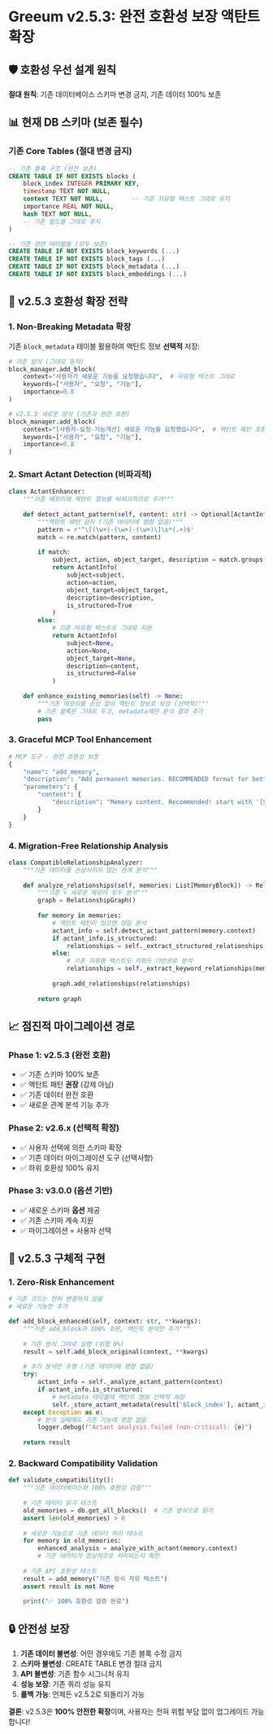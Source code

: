 # Greeum v2.5.3: 완전 호환성 보장 액탄트 확장

## 🛡️ **호환성 우선 설계 원칙**

**절대 원칙**: 기존 데이터베이스 스키마 변경 금지, 기존 데이터 100% 보존

## 📊 **현재 DB 스키마 (보존 필수)**

### 기존 Core Tables (절대 변경 금지)
```sql
-- 기존 블록 구조 (완전 보존)
CREATE TABLE IF NOT EXISTS blocks (
    block_index INTEGER PRIMARY KEY,
    timestamp TEXT NOT NULL,
    context TEXT NOT NULL,        -- 기존 자유형 텍스트 그대로 유지
    importance REAL NOT NULL,
    hash TEXT NOT NULL,
    -- 기존 필드들 그대로 유지
)

-- 기존 관련 테이블들 (모두 보존)
CREATE TABLE IF NOT EXISTS block_keywords (...)
CREATE TABLE IF NOT EXISTS block_tags (...)  
CREATE TABLE IF NOT EXISTS block_metadata (...)
CREATE TABLE IF NOT EXISTS block_embeddings (...)
```

## 🔄 **v2.5.3 호환성 확장 전략**

### 1. **Non-Breaking Metadata 확장**
기존 `block_metadata` 테이블 활용하여 액탄트 정보 **선택적** 저장:

```python
# 기존 방식 (그대로 동작)
block_manager.add_block(
    context="사용자가 새로운 기능을 요청했습니다",  # 자유형 텍스트 그대로
    keywords=["사용자", "요청", "기능"],
    importance=0.8
)

# v2.5.3 새로운 방식 (기존과 완전 호환)
block_manager.add_block(
    context="[사용자-요청-기능개선] 새로운 기능을 요청했습니다",  # 액탄트 패턴 포함
    keywords=["사용자", "요청", "기능"],
    importance=0.8
)
```

### 2. **Smart Actant Detection (비파괴적)**

```python
class ActantEnhancer:
    """기존 메모리에 액탄트 정보를 비파괴적으로 추가"""
    
    def detect_actant_pattern(self, content: str) -> Optional[ActantInfo]:
        """액탄트 패턴 감지 (기존 데이터에 영향 없음)"""
        pattern = r'^\[(\w+)-(\w+)-(\w+)\]\s*(.+)$'
        match = re.match(pattern, content)
        
        if match:
            subject, action, object_target, description = match.groups()
            return ActantInfo(
                subject=subject,
                action=action,
                object_target=object_target,
                description=description,
                is_structured=True
            )
        else:
            # 기존 자유형 텍스트도 그대로 지원
            return ActantInfo(
                subject=None,
                action=None, 
                object_target=None,
                description=content,
                is_structured=False
            )
    
    def enhance_existing_memories(self) -> None:
        """기존 메모리를 손상 없이 액탄트 정보로 보강 (선택적)"""
        # 기존 블록은 그대로 두고, metadata에만 분석 결과 추가
        pass
```

### 3. **Graceful MCP Tool Enhancement**

```python
# MCP 도구 - 완전 호환성 보장
{
    "name": "add_memory",
    "description": "Add permanent memories. RECOMMENDED format for better organization: '[Subject-Action-Object] description'. Examples: '[사용자-요청-기능개선] 새 기능 요청', '[Claude-발견-버그] 오류 발견'. Traditional free-text format also fully supported.",
    "parameters": {
        "content": {
            "description": "Memory content. Recommended: start with '[Subject-Action-Object]' for structured recording. Free-text format also supported for backward compatibility."
        }
    }
}
```

### 4. **Migration-Free Relationship Analysis**

```python
class CompatibleRelationshipAnalyzer:
    """기존 데이터를 손상시키지 않는 관계 분석"""
    
    def analyze_relationships(self, memories: List[MemoryBlock]) -> RelationshipGraph:
        """기존 + 새로운 메모리 모두 분석"""
        graph = RelationshipGraph()
        
        for memory in memories:
            # 액탄트 패턴이 있으면 정밀 분석
            actant_info = self.detect_actant_pattern(memory.context)
            if actant_info.is_structured:
                relationships = self._extract_structured_relationships(actant_info)
            else:
                # 기존 자유형 텍스트도 키워드 기반으로 분석
                relationships = self._extract_keyword_relationships(memory)
            
            graph.add_relationships(relationships)
        
        return graph
```

## 📈 **점진적 마이그레이션 경로**

### Phase 1: v2.5.3 (완전 호환)
- ✅ 기존 스키마 100% 보존
- ✅ 액탄트 패턴 **권장** (강제 아님)
- ✅ 기존 데이터 완전 호환
- ✅ 새로운 관계 분석 기능 추가

### Phase 2: v2.6.x (선택적 확장)
- ✅ 사용자 선택에 의한 스키마 확장
- ✅ 기존 데이터 마이그레이션 도구 (선택사항)
- ✅ 하위 호환성 100% 유지

### Phase 3: v3.0.0 (옵션 기반)
- ✅ 새로운 스키마 **옵션** 제공
- ✅ 기존 스키마 계속 지원
- ✅ 마이그레이션 = 사용자 선택

## 🎯 **v2.5.3 구체적 구현**

### 1. **Zero-Risk Enhancement**
```python
# 기존 코드는 전혀 변경하지 않음
# 새로운 기능만 추가

def add_block_enhanced(self, context: str, **kwargs):
    """기존 add_block과 100% 호환, 액탄트 분석만 추가"""
    
    # 기존 방식 그대로 실행 (위험 0%)
    result = self.add_block_original(context, **kwargs)
    
    # 추가 분석만 수행 (기존 데이터에 영향 없음)
    try:
        actant_info = self._analyze_actant_pattern(context)
        if actant_info.is_structured:
            # metadata 테이블에 액탄트 정보 선택적 저장
            self._store_actant_metadata(result['block_index'], actant_info)
    except Exception as e:
        # 분석 실패해도 기존 기능에 영향 없음
        logger.debug(f"Actant analysis failed (non-critical): {e}")
    
    return result
```

### 2. **Backward Compatibility Validation**
```python
def validate_compatibility():
    """기존 데이터베이스와 100% 호환성 검증"""
    
    # 기존 데이터 읽기 테스트
    old_memories = db.get_all_blocks()  # 기존 방식으로 읽기
    assert len(old_memories) > 0
    
    # 새로운 기능으로 기존 데이터 처리 테스트
    for memory in old_memories:
        enhanced_analysis = analyze_with_actant(memory.context)
        # 기존 데이터가 정상적으로 처리되는지 확인
    
    # 기존 API 호환성 테스트
    result = add_memory("기존 방식 자유 텍스트")
    assert result is not None
    
    print("✅ 100% 호환성 검증 완료")
```

## 🔒 **안전성 보장**

1. **기존 데이터 불변성**: 어떤 경우에도 기존 블록 수정 금지
2. **스키마 불변성**: CREATE TABLE 변경 절대 금지  
3. **API 불변성**: 기존 함수 시그니처 유지
4. **성능 보장**: 기존 쿼리 성능 유지
5. **롤백 가능**: 언제든 v2.5.2로 되돌리기 가능

**결론**: v2.5.3은 **100% 안전한 확장**이며, 사용자는 전혀 위험 부담 없이 업그레이드 가능합니다!